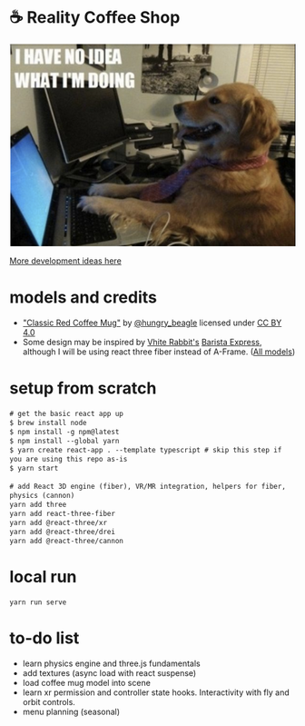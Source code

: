 # ☕️ Reality Coffee Shop

![](./devnotes/noidea.png)

[More development ideas here](./devnotes)

# models and credits
- ["Classic Red Coffee Mug"](https://skfb.ly/6Xtw6) by [@hungry_beagle](https://sketchfab.com/hungry_beagle) licensed under [CC BY 4.0](https://creativecommons.org/licenses/by/4.0/)
- Some design may be inspired by [Vhite Rabbit's](https://constructarcade.com/developer/vhite-rabbit/) [Barista Express](https://constructarcade.com/game/barista-express/), although I will be using react three fiber instead of A-Frame.
([All models](./src/models))

# setup from scratch
```
# get the basic react app up
$ brew install node
$ npm install -g npm@latest
$ npm install --global yarn
$ yarn create react-app . --template typescript # skip this step if you are using this repo as-is
$ yarn start

# add React 3D engine (fiber), VR/MR integration, helpers for fiber, physics (cannon)
yarn add three
yarn add react-three-fiber
yarn add @react-three/xr
yarn add @react-three/drei
yarn add @react-three/cannon
```

# local run
```
yarn run serve
```

# to-do list
* learn physics engine and three.js fundamentals
* add textures (async load with react suspense)
* load coffee mug model into scene
* learn xr permission and controller state hooks. Interactivity with fly and orbit controls.
* menu planning (seasonal)
